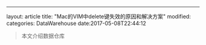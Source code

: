 ---
layout: article
title: "Mac的VIM中delete键失效的原因和解决方案"
modified:
categories: DataWarehouse
date:2017-05-08T22:44:12

> 本文介绍数据仓库

